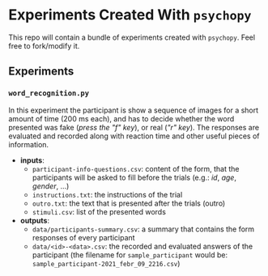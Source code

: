 # Experiments Created With `psychopy`

This repo will contain a bundle of experiments created with `psychopy`. Feel free to fork/modify it.

## Experiments

### `word_recognition.py`
In this experiment the participant is show a sequence of images for a short amount of time (200 ms each), and has to decide whether the word presented was fake (_press the "f" key_), or real (_"r" key_). The responses are evaluated and recorded along with reaction time and other useful pieces of information.

- **inputs**:
  - `participant-info-questions.csv`: content of the form, that the participants will be asked to fill before the trials (e.g.: _id_, _age_, _gender_, ...)
  - `instructions.txt`: the instructions of the trial
  - `outro.txt`: the text that is presented after the trials (outro)
  - `stimuli.csv`: list of the presented words
- **outputs**:
  - `data/participants-summary.csv`: a summary that contains the form responses of every participant
  - `data/<id>-<data>.csv`: the recorded and evaluated answers of the participant (the filename for `sample_participant` would be: `sample_participant-2021_febr_09_2216.csv`)
